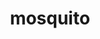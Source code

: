 ---
layout: smileys&emotion
title: mosquito
emoji: mosquito
permalink: 🦟.html
image: assets/img/3moji/mosquito.png
---